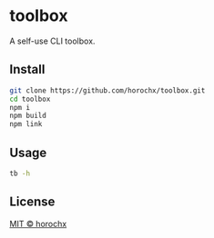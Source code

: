 # toolbox
A self-use CLI toolbox.

## Install

```sh
git clone https://github.com/horochx/toolbox.git
cd toolbox
npm i
npm build
npm link
```

## Usage

```sh
tb -h
```

## License

[MIT © horochx](./LICENSE)
